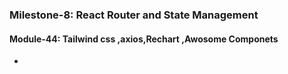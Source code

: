 ### Milestone-8: React Router and State Management

#### Module-44: Tailwind css ,axios,Rechart ,Awosome Componets
- 